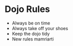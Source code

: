Dojo Rules
==========
* Always be on time
* Always take off your shoes
* Keep the dojo tidy
* New rules mamriarti
